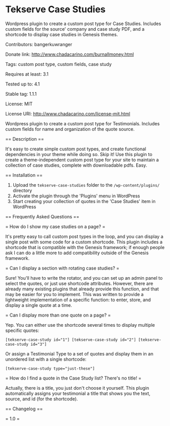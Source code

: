 Tekserve Case Studies
====================

Wordpress plugin to create a custom post type for Case Studies. Includes custom fields for the source' company and case study PDF, and a shortcode to display case studies in Genesis themes.


Contributors: bangerkuwranger

Donate link: http://www.chadacarino.com/burnallmoney.html

Tags: custom post type, custom fields, case study

Requires at least: 3.1

Tested up to: 4.1

Stable tag: 1.1.1

License: MIT

License URI: http://www.chadacarino.com/license-mit.html

Wordpress plugin to create a custom post type for Testimonials. Includes custom fields for name and organization of the quote source.

== Description ==

It's easy to create simple custom post types, and create functional dependencies in your theme while doing so. Skip it! Use this plugin to create a theme-independent custom post type for your site to maintain a collection of case studies, complete with downloadable pdfs. Easy.

== Installation ==

1. Upload the `tekserve-case-studies` folder to the `/wp-content/plugins/` directory
2. Activate the plugin through the 'Plugins' menu in WordPress
3. Start creating your collection of quotes in the 'Case Studies' item in WordPress

== Frequently Asked Questions ==

= How do I show my case studies on a page? =

It's pretty easy to call custom post types in the loop, and you can display a single post with some code for a custom shortcode. This plugin includes a shortcode that is compatible with the Genesis framework; if enough people ask I can do a little more to add compatibility outside of the Genesis framework.

= Can I display a section with rotating case studies? =

Sure! You'll have to write the rotator, and you can set up an admin panel to select the quotes, or just use shortcode attributes. However, there are already many existing plugins that already provide this function, and that may be easier for you to implement. This was written to provide a lightweight implementation of a specific function: to enter, store, and display a single quote at a time.

= Can I display more than one quote on a page? =

Yep. You can either use the shortcode several times to display multiple specific quotes:

`[tekserve-case-study id="1"] [tekserve-case-study id="2"] [tekserve-case-study id="3"]`

Or assign a Testimonial Type to a set of quotes and display them in an unordered list with a single shortcode:

`[tekserve-case-study type="just-these"]`

= How do I find a quote in the Case Study list? There's no title! =

Actually, there is a title, you just don't choose it yourself. This plugin automatically assigns your testimonial a title that shows you the text, source, and id (for the shortcode).


== Changelog ==

= 1.0 =
